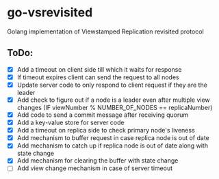 # go-vsrevisited
Golang implementation of Viewstamped Replication revisited protocol

## ToDo:
 - [X] Add a timeout on client side till which it waits for response
 - [X] If timeout expires client can send the request to all nodes
 - [X] Update server code to only respond to client request if they are the leader
 - [X] Add check to figure out if a node is a leader even after multiple view changes (IF viewNumber % NUMBER_OF_NODES == replicaNumber)
 - [X] Add code to send a commit message after receiving quorum
 - [X] Add a key-value store for server code
 - [X] Add a timeout on replica side to check primary node's liveness
 - [X] Add mechanism to buffer request in case replica node is out of date
 - [X] Add mechanism to catch up if replica node is out of date along with state change
 - [X] Add mechanism for clearing the buffer with state change
 - [ ] Add view change mechanism in case of server timeout
